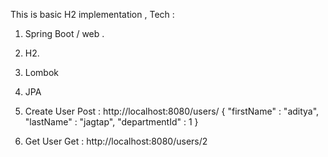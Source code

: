 This is basic H2 implementation ,
Tech : 
1. Spring Boot / web .
2. H2.
3. Lombok
4. JPA

1. Create User
Post :
http://localhost:8080/users/
{
	"firstName" : "aditya",
	"lastName" : "jagtap",
	"departmentId" : 1
}

2. Get User
Get :
http://localhost:8080/users/2